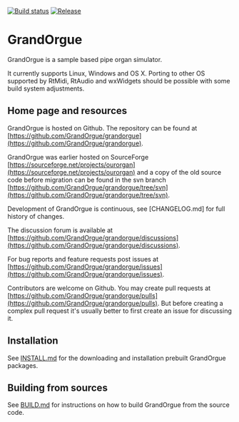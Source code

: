 [![Build status](https://github.com/GrandOrgue/grandorgue/actions/workflows/build.yml/badge.svg)](https://github.com/GrandOrgue/grandorgue/actions/workflows/build.yml)
[![Release](https://img.shields.io/github/v/release/GrandOrgue/grandorgue)](https://github.com/GrandOrgue/grandorgue/releases)

# GrandOrgue

GrandOrgue is a sample based pipe organ simulator.

It currently supports Linux, Windows and OS X. Porting to other OS supported by RtMidi, RtAudio and wxWidgets should be possible with some build system adjustments.

## Home page and resources
GrandOrgue is hosted on Github. The repository can be found at [https://github.com/GrandOrgue/grandorgue](https://github.com/GrandOrgue/grandorgue).

GrandOrgue was earlier hosted on SourceForge [https://sourceforge.net/projects/ourorgan](https://sourceforge.net/projects/ourorgan) and a copy of the old source code before migration can be found in the svn branch [https://github.com/GrandOrgue/grandorgue/tree/svn](https://github.com/GrandOrgue/grandorgue/tree/svn).

Development of GrandOrgue is continuous, see [CHANGELOG.md] for full history of changes.

The discussion forum is available at [https://github.com/GrandOrgue/grandorgue/discussions](https://github.com/GrandOrgue/grandorgue/discussions).

For bug reports and feature requests post issues at [https://github.com/GrandOrgue/grandorgue/issues](https://github.com/GrandOrgue/grandorgue/issues).

Contributors are welcome on Github. You may create pull requests at [https://github.com/GrandOrgue/grandorgue/pulls](https://github.com/GrandOrgue/grandorgue/pulls). But before creating a complex pull request it's usually better to first create an issue for discussing it.

## Installation
See [INSTALL.md](INSTALL.md) for the downloading and installation prebuilt GrandOrgue packages.

## Building from sources
See [BUILD.md](BUILD.md) for instructions on how to build GrandOrgue from the source code.
